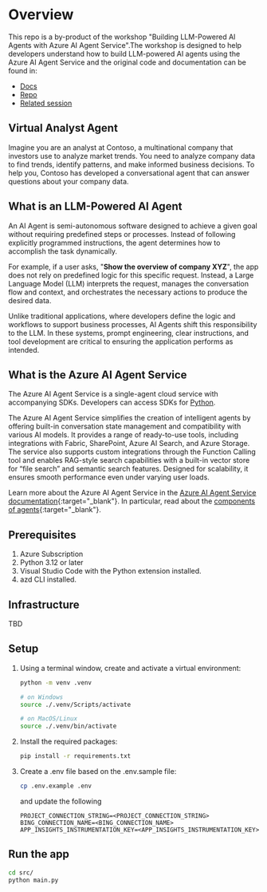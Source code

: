 # Overview

This repo is a by-product of the workshop "Building LLM-Powered AI Agents with Azure AI Agent Service".The workshop is designed to help developers understand how to build LLM-powered AI agents using the Azure AI Agent Service and the original code and documentation can be found in:

- [Docs](https://microsoft.github.io/build-your-first-agent-with-azure-ai-agent-service-workshop/)
- [Repo](https://github.com/microsoft/build-your-first-agent-with-azure-ai-agent-service-workshop)
- [Related session](https://developer.microsoft.com/en-us/reactor/events/25312/)

## Virtual Analyst Agent

Imagine you are an analyst at Contoso, a multinational company that investors use to analyze market trends. You need to analyze company data to find trends, identify patterns, and make informed business decisions. To help you, Contoso has developed a conversational agent that can answer questions about your company data.

## What is an LLM-Powered AI Agent

An AI Agent is semi-autonomous software designed to achieve a given goal without requiring predefined steps or processes. Instead of following explicitly programmed instructions, the agent determines how to accomplish the task dynamically.

For example, if a user asks, "**Show the overview of company XYZ**", the app does not rely on predefined logic for this specific request. Instead, a Large Language Model (LLM) interprets the request, manages the conversation flow and context, and orchestrates the necessary actions to produce the desired data.

Unlike traditional applications, where developers define the logic and workflows to support business processes, AI Agents shift this responsibility to the LLM. In these systems, prompt engineering, clear instructions, and tool development are critical to ensuring the application performs as intended.

## What is the Azure AI Agent Service

The Azure AI Agent Service is a single-agent cloud service with accompanying SDKs. Developers can access SDKs for [Python](https://learn.microsoft.com/azure/ai-services/agents/quickstart?pivots=programming-language-python-azure).

The Azure AI Agent Service simplifies the creation of intelligent agents by offering built-in conversation state management and compatibility with various AI models. It provides a range of ready-to-use tools, including integrations with Fabric, SharePoint, Azure AI Search, and Azure Storage. The service also supports custom integrations through the Function Calling tool and enables RAG-style search capabilities with a built-in vector store for “file search” and semantic search features. Designed for scalability, it ensures smooth performance even under varying user loads.

Learn more about the Azure AI Agent Service in the [Azure AI Agent Service documentation](https://learn.microsoft.com/azure/ai-services/agents/concepts/agents){:target="_blank"}. In particular, read about the [components of agents](https://learn.microsoft.com/azure/ai-services/agents/concepts/agents#agents-components){:target="_blank"}.

## Prerequisites

1. Azure Subscription
1. Python 3.12 or later
1. Visual Studio Code with the Python extension installed.
1. azd CLI installed.

## Infrastructure

TBD

## Setup

1. Using a terminal window, create and activate a virtual environment:

    ```bash
    python -m venv .venv

    # on Windows
    source ./.venv/Scripts/activate

    # on MacOS/Linux
    source ./.venv/bin/activate
    ```

1. Install the required packages:

    ```bash
    pip install -r requirements.txt
    ```

1. Create a .env file based on the .env.sample file:

    ```bash
    cp .env.example .env
    ```

    and update the following

    ```text
    PROJECT_CONNECTION_STRING=<PROJECT_CONNECTION_STRING>
    BING_CONNECTION_NAME=<BING_CONNECTION_NAME>
    APP_INSIGHTS_INSTRUMENTATION_KEY=<APP_INSIGHTS_INSTRUMENTATION_KEY>
    ```

## Run the app

```bash
cd src/
python main.py
```
